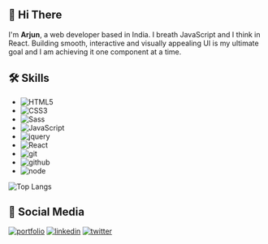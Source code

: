 
## 👋 Hi There 
I'm **Arjun**, a web developer based in India. I breath JavaScript and I think in React. Building smooth, interactive and visually appealing UI is my ultimate goal and I am achieving it one component at a time.

## 🛠 Skills
- ![HTML5](https://img.shields.io/badge/html%205-grey?style=for-the-badge&logo=html5&logoColor=white&labelColor=e34c26)
- ![CSS3](https://img.shields.io/badge/css%203-grey?style=for-the-badge&logo=css3&logoColor=white&labelColor=264de4 )
- ![Sass](https://img.shields.io/badge/sass-grey?style=for-the-badge&logo=sass&logoColor=white&labelColor=cd6799)
- ![JavaScript](https://img.shields.io/badge/-JavaScript-grey?style=for-the-badge&logo=javascript&logoColor=F0DB4F&labelColor=black)
- ![jquery](https://img.shields.io/badge/-jquery-grey?style=for-the-badge&logo=jquery&logoColor=0868AC&labelColor=131B28)
- ![React](https://img.shields.io/badge/-react-grey?style=for-the-badge&logo=react&logoColor=61DBFB&labelColor=D3D3D3)
- ![git](https://img.shields.io/badge/-git-grey?style=for-the-badge&logo=git&logoColor=white&labelColor=F1502F)
- ![github](https://img.shields.io/badge/-github-grey?style=for-the-badge&logo=github&logoColor=white&labelColor=211F1F)
- ![node](https://img.shields.io/badge/-node-grey?style=for-the-badge&logo=node.js&logoColor=68A063&labelColor=D3D3D3)




![Top Langs](https://github-readme-stats.vercel.app/api/top-langs/?username=ArjunGTX&theme=tokyonight)

## 🔗 Social Media
[![portfolio](https://img.shields.io/badge/portfolio-000?style=for-the-badge&logo=ko-fi&logoColor=white)](https://arjundev.netlify.app)
[![linkedin](https://img.shields.io/badge/linkedin-0A66C2?style=for-the-badge&logo=linkedin&logoColor=white)](https://www.linkedin.com/in/arjunvc
)
[![twitter](https://img.shields.io/badge/twitter-1DA1F2?style=for-the-badge&logo=twitter&logoColor=white)](https://twitter.com/im_arjunvc)


